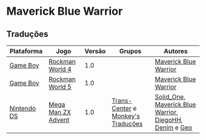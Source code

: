 # Maverick Blue Warrior

## Traduções

| Plataforma | Jogo | Versão | Grupos | Autores |
| ----------- | ----------- | ----------- | ----------- | ----------- |
| [Game Boy](../../traducoes/game-boy/) | [Rockman World 4](../../traducoes/game-boy/rockman-world-4_maverick-blue-warrior/) | 1.0 |  | [Maverick Blue Warrior](../../autores/maverick-blue-warrior/) |
| [Game Boy](../../traducoes/game-boy/) | [Rockman World 5](../../traducoes/game-boy/rockman-world-5_maverick-blue-warrior/) | 1.0 |  | [Maverick Blue Warrior](../../autores/maverick-blue-warrior/) |
| [Nintendo DS](../../traducoes/nintendo-ds/) | [Mega Man ZX Advent](../../traducoes/nintendo-ds/mega-man-zx-advent_solid_one-et-al/) | 1.0 | [Trans\-Center](../../grupos/trans-center/) e [Monkey's Traduções](../../grupos/monkeys-traducoes/) | [Solid\_One](../../autores/solid_one/), [Maverick Blue Warrior](../../autores/maverick-blue-warrior/), [DiegoHH](../../autores/diegohh/), [Denim](../../autores/denim/) e [Geo](../../autores/geo/) |